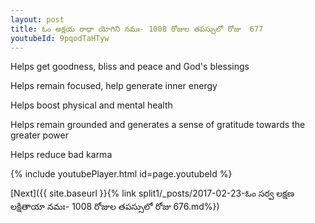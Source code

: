 ```yaml
---
layout: post
title: ఓం అక్షయ రాధా యోగిని నమః- 1008 రోజుల తపస్సులో రోజు  677
youtubeId: 9pqodTaHTyw
---
```

 
 
Helps get goodness, bliss and peace and God's blessings
 
Helps remain focused, help generate inner energy 
 
Helps boost physical and mental health 
 
Helps remain grounded and generates a sense of gratitude towards the greater power 
 
Helps reduce bad karma
 
 
 
 


{% include youtubePlayer.html id=page.youtubeId %}
 
[Next]({{ site.baseurl }}{% link  split1/_posts/2017-02-23-ఓం సర్వ లక్షణ లక్షితాయా నమః- 1008 రోజుల తపస్సులో రోజు  676.md%})
 
